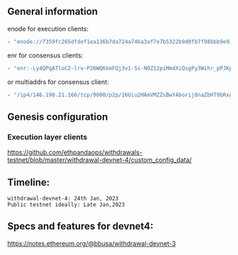 ## General information
enode for execution clients:
```sh
- "enode://7359fc265dfdef1ea136b7da724a746a3af7e7b5322b9d0fb7f98bbb9e93fc53600312c265f0b8401d771f115ca4a567d09c7fbdb80d0d3b614b17dd4ac751e8@146.190.21.166:30303"
```

enr for consensus clients:
```sh
- "enr:-Ly4QPqATloC2-lrv-P26WQ6kmFQj3v1-Ss-N0Z12piMmdXiQsgPy3Wihr_pPJKpMK-dJifbzIR0LYzVTqhWqZjCByABh2F0dG5ldHOIAAAAAAAAAACEZXRoMpDN1qioQAAAQRQAAAAAAAAAgmlkgnY0gmlwhJK-FaaJc2VjcDI1NmsxoQP4H8gVZIpu_490Zdb1YX2R9wqYLkMztg0zHM8j3295CohzeW5jbmV0cwCDdGNwgiMog3VkcIIjKA"
```
or multiaddrs for consensus client:
```sh
- "/ip4/146.190.21.166/tcp/9000/p2p/16Uiu2HAmVMZZsBwYAborij8naZbHT9bRxgjM4KgTptCLUjrUV3YD
```


## Genesis configuration
### Execution layer clients

https://github.com/ethpandaops/withdrawals-testnet/blob/master/withdrawal-devnet-4/custom_config_data/


## Timeline:
```
withdrawal-devnet-4: 24th Jan, 2023
Public testnet ideally: Late Jan,2023
```

## Specs and features for devnet4: 

https://notes.ethereum.org/@bbusa/withdrawal-devnet-3

